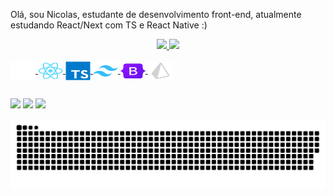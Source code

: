 Olá, sou Nicolas, estudante de desenvolvimento front-end, atualmente estudando React/Next com TS e React Native :)
<div align="center">
  <a href="https://github.com/nicolasmoraesdesouza">
  <img height="180em" src="https://github-readme-stats.vercel.app/api?username=nicolasmoraesdesouza&show_icons=true&theme=dracula&include_all_commits=true&count_private=true"/>
  <img height="180em" src="https://github-readme-stats.vercel.app/api/top-langs/?username=nicolasmoraesdesouza&layout=compact&langs_count=7&theme=dracula"/>
</div>
<div style="display: inline_block"><br>
  <img align="center" alt="Next-img" height="30" width="40" src="./icons/next-js-white-icon.svg">
  <img align="center" alt="React-img" height="30" width="40" src="https://github.com/devicons/devicon/blob/master/icons/react/react-original.svg">
  <img align="center" alt="TypeScript-img" height="30" width="40" src="https://raw.githubusercontent.com/devicons/devicon/1119b9f84c0290e0f0b38982099a2bd027a48bf1/icons/typescript/typescript-original.svg">
  <img align="center" alt="TailwindCSS-img" height="30" width="40" src="https://github.com/devicons/devicon/blob/master/icons/tailwindcss/tailwindcss-plain.svg">
  <img align="center" alt="Bootstrap-img" height="30" width="40" src="https://github.com/devicons/devicon/blob/master/icons/bootstrap/bootstrap-original.svg">
  <img align="center" alt="Prisma-img" height="30" width="40" src="./icons/prisma-icon.svg">
</div>
  
  ##
 
<div> 

  <a href="https://instagram.com/nicolasmoraesde" target="_blank"><img src="https://img.shields.io/badge/-Instagram-%23E4405F?style=for-the-badge&logo=instagram&logoColor=white" target="_blank"></a>
  <a href = "mailto:nicolasmdesouza@gmail.com"><img src="https://img.shields.io/badge/-Gmail-%23333?style=for-the-badge&logo=gmail&logoColor=white" target="_blank"></a>
  <a href="https://www.linkedin.com/in/nicolas-moraes-de-souza-362522233/" target="_blank"><img src="https://img.shields.io/badge/-LinkedIn-%230077B5?style=for-the-badge&logo=linkedin&logoColor=white" target="_blank"></a> 
 
  ![Snake animation](https://github.com/nicolasmoraesdesouza/nicolasmoraesdesouza/blob/output/github-contribution-grid-snake.svg)
 
</div>
